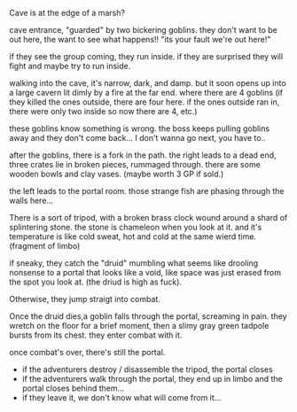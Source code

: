 
Cave is at the edge of a marsh?

cave entrance, "guarded" by two bickering goblins. they don't want to be out here, the want to see what happens!!
"its your fault we're out here!"

if they see the group coming, they run inside. if they are surprised they will fight and maybe try to run inside.

walking into the cave, it's narrow, dark, and damp. but it soon opens up into a large cavern lit dimly by a fire at the far end. where there are 4 goblins (if they killed the ones outside, there are four here. if the ones outside ran in, there were only two inside so now there are 4, etc.)

these goblins know something is wrong. the boss keeps pulling goblins away and they don't come back... I don't wanna go next, you have to..


after the goblins, there is a fork in the path. the right leads to a dead end, three crates lie in broken pieces, rummaged through. there are some wooden bowls and clay vases. (maybe worth 3 GP if sold.)

the left leads to the portal room. those strange fish are phasing through the walls here...

There is a sort of tripod, with a broken brass clock wound around a shard of splintering stone. the stone is chameleon when you look at it. and it's temperature is like cold sweat, hot and cold at the same wierd time. (fragment of limbo)

if sneaky, they catch the "druid" mumbling what seems like drooling nonsense to a portal that looks like a void, like space was just erased from the spot you look at. (the driud is high as fuck). 

Otherwise, they jump straigt into combat. 

Once the druid dies,a goblin falls through the portal, screaming in pain. they wretch on the floor for a brief moment, then a slimy gray green tadpole bursts from its chest. they enter combat with it. 

once combat's over, there's still the portal. 
- if the adventurers destroy / disassemble the tripod, the portal closes
- if the adventurers walk through the portal, they end up in limbo and the portal closes behind them...
- if they leave it, we don't know what will come from it...

